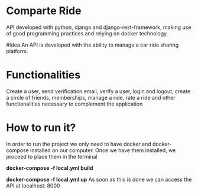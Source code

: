# Comparte Ride
API developed with python, django and django-rest-framework, making use of good programming practices and relying on docker technology.

#Idea
An API is developed with the ability to manage a car ride sharing platform.

# Functionalities
Create a user, send verification email, verify a user, login and logout, create a circle of friends, memberships, manage a ride, rate a ride and other functionalities necessary to complement the application

# How to run it?
In order to run the project we only need to have docker and docker-compose installed on our computer.
Once we have them installed, we proceed to place them in the terminal

**docker-compose -f local.yml build**

**docker-compose -f local.yml up**
As soon as this is done we can access the API at localhost: 8000

